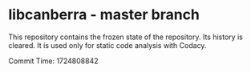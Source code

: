 # libcanberra - master branch

This repository contains the frozen state of the repository.
Its history is cleared. It is used only for static code
analysis with Codacy.

Commit Time: 1724808842